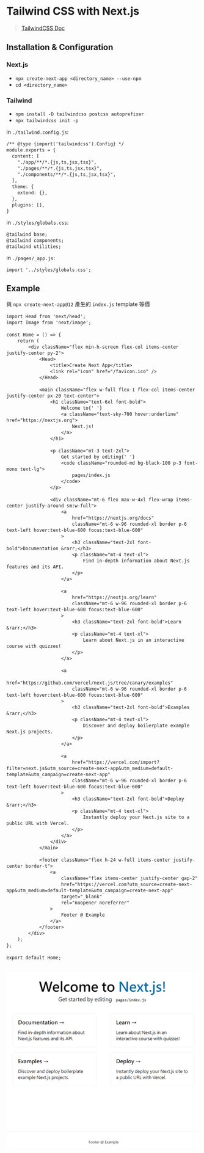 # Tailwind CSS with Next.js

> [TailwindCSS Doc](https://tailwindcss.com/docs/guides/nextjs)

## Installation & Configuration

### Next.js

- `npx create-next-app <directory_name> --use-npm`
- `cd <directory_name>`

### Tailwind

- `npm install -D tailwindcss postcss autoprefixer`
- `npx tailwindcss init -p`

in `./tailwind.config.js`:

```
/** @type {import('tailwindcss').Config} */
module.exports = {
  content: [
    "./app/**/*.{js,ts,jsx,tsx}",
    "./pages/**/*.{js,ts,jsx,tsx}",
    "./components/**/*.{js,ts,jsx,tsx}",
  ],
  theme: {
    extend: {},
  },
  plugins: [],
}

```

in `./styles/globals.css`:

```
@tailwind base;
@tailwind components;
@tailwind utilities;
```

in `./pages/_app.js`:

```
import '../styles/globals.css';
```

## Example

與 `npx create-next-app@12` 產生的 `index.js` template 等價

```
import Head from 'next/head';
import Image from 'next/image';

const Home = () => {
	return (
		<div className="flex min-h-screen flex-col items-center justify-center py-2">
			<Head>
				<title>Create Next App</title>
				<link rel="icon" href="/favicon.ico" />
			</Head>

			<main className="flex w-full flex-1 flex-col items-center justify-center px-20 text-center">
				<h1 className="text-6xl font-bold">
					Welcome to{' '}
					<a className="text-sky-700 hover:underline" href="https://nextjs.org">
						Next.js!
					</a>
				</h1>

				<p className="mt-3 text-2xl">
					Get started by editing{' '}
					<code className="rounded-md bg-black-100 p-3 font-mono text-lg">
						pages/index.js
					</code>
				</p>

				<div className="mt-6 flex max-w-4xl flex-wrap items-center justify-around sm:w-full">
					<a
						href="https://nextjs.org/docs"
						className="mt-6 w-96 rounded-xl border p-6 text-left hover:text-blue-600 focus:text-blue-600"
					>
						<h3 className="text-2xl font-bold">Documentation &rarr;</h3>
						<p className="mt-4 text-xl">
							Find in-depth information about Next.js features and its API.
						</p>
					</a>

					<a
						href="https://nextjs.org/learn"
						className="mt-6 w-96 rounded-xl border p-6 text-left hover:text-blue-600 focus:text-blue-600"
					>
						<h3 className="text-2xl font-bold">Learn &rarr;</h3>
						<p className="mt-4 text-xl">
							Learn about Next.js in an interactive course with quizzes!
						</p>
					</a>

					<a
						href="https://github.com/vercel/next.js/tree/canary/examples"
						className="mt-6 w-96 rounded-xl border p-6 text-left hover:text-blue-600 focus:text-blue-600"
					>
						<h3 className="text-2xl font-bold">Examples &rarr;</h3>
						<p className="mt-4 text-xl">
							Discover and deploy boilerplate example Next.js projects.
						</p>
					</a>

					<a
						href="https://vercel.com/import?filter=next.js&utm_source=create-next-app&utm_medium=default-template&utm_campaign=create-next-app"
						className="mt-6 w-96 rounded-xl border p-6 text-left hover:text-blue-600 focus:text-blue-600"
					>
						<h3 className="text-2xl font-bold">Deploy &rarr;</h3>
						<p className="mt-4 text-xl">
							Instantly deploy your Next.js site to a public URL with Vercel.
						</p>
					</a>
				</div>
			</main>

			<footer className="flex h-24 w-full items-center justify-center border-t">
				<a
					className="flex items-center justify-center gap-2"
					href="https://vercel.com?utm_source=create-next-app&utm_medium=default-template&utm_campaign=create-next-app"
					target="_blank"
					rel="noopener noreferrer"
				>
					Footer @ Example
				</a>
			</footer>
		</div>
	);
};

export default Home;


```

![image](./img/TailwindCSS-NextJS/20221110_nextjs_tailwind.PNG)
